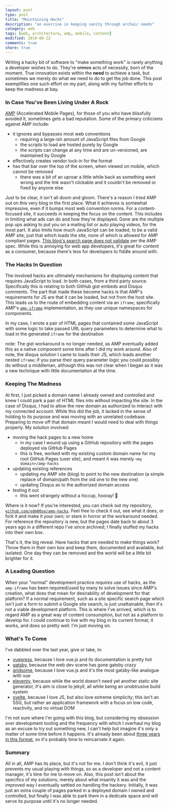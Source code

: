 ```yaml
---
layout: post
type: post
title: "Maintaining Hacks"
description: "an exercise in keeping sanity through archaic needs"
category: web
tags: [web, architecture, amp, mobile, content]
modified: 2019-08-22
comments: true
share: true
---
```


Writing a hacky bit of software to "make something work" is rarely anything a developer wishes to do. They're ~~crimes~~ acts of necessity, born of the moment. True innovation exists within the **need** to achieve a task, but sometimes we merely do what we need to do to get the job done. This post exemplifies one such effort on my part, along with my further efforts to keep the madness at bay.

### In Case You've Been Living Under A Rock

[AMP][amp-url] (Accelerated Mobile Pages), for those of you who have blissfully avoided it, sometimes gets a bad reputation. Some of the primary criticisms against AMP include:

- it ignores and bypasses most web conventions
  - requiring a large-ish amount of JavaScript files from Google
  - the scripts to load are hosted purely by Google
  - the scripts can change at any time and are un-versioned, are maintained by Google
- effectively creates vendor lock-in for the format
- has that bar over the top of the screen, when viewed on mobile, which cannot be removed
  - there was a bit of an uproar a little while back as something went wrong and the link wasn't clickable and it couldn't be removed or fixed by anyone else

Just to be clear, it isn't all doom and gloom. There's a reason I tried AMP out on this very blog in the first place. What it achieves is somewhat impressive, even if it bumps most web convention norms. For a content-focused site, it succeeds in keeping the focus on the content. This includes in limiting what ads can do and how they're displayed. Gone are the multiple pop ups asking to put you on a mailing list or auto playing videos, for the most part. It also limits how much JavaScript can be loaded, to be a valid AMP site; just that which loads the site, none of which is allowed for AMP compliant pages. [This blog's search page does not validate][search-pg-validation] per the AMP spec. While this is annoying for web app developers, it's great for content as a consumer, because there's less for developers to fiddle around with.

### The Hacks In Question

The involved hacks are ultimately mechanisms for displaying content that requires JavaScript to load. In both cases, from a third party source. Specifically this is relating to both GitHub gist embeds and Disqus comments. The part that made these become hacks is that AMP's requirements for JS are that it can be loaded, but not from the host site. This leads us to the route of embedding content via an `iframe`; specifically AMP's [`amp-iframe`][amp-iframe-docs] implementation, as they use unique namespaces for components.

In my case, I wrote a pair of HTML pages that contained some JavaScript with some logic to take passed URL query parameters to determine what to load in the generated `iframe` for the destination

note: The gist workaround is no longer needed, as AMP eventually added this as a native component some time after I did my work around. Also of note, the disqus solution I came to loads their JS, which loads another nested `iframe`; if you parse their query parameter logic you could possibly do without a middleman, although this was not clear when I began as it was a new technique with little documentation at the time.

### Keeping The Madness

At first, I just picked a domain name I already owned and controlled and knew I could park a pair of HTML files into without impacting the site. In the case of Disqus, I had to allow the new domain as authorized to interact with my connected account. While this did the job, it lacked in the sense of holding to its purpose and was moving with an unrelated codebase. Preparing to move off that domain meant I would need to deal with things properly. My solution involved:

- moving the hack pages to a new home
  - in my case I wound up using a GitHub repository with the pages deployed via GitHub Pages
  - this is free, worked with my existing custom domain name for my root GitHub Pages (user site), and meant it was merely `<my domain>/amp-hacks`
- updating existing references
  - updating my AMP site (blog) to point to the new destination (a simple replace of domain/path from the old one to the new one)
  - updating Disqus as to the authorized domain access
- testing it out
  - this went strangely without a hiccup, hooray! 🎉

Where is it now? If you're interested, you can check out my repository, [`github.com/edm00se/amp-hacks`][gh-amp-hacks-repo]. Feel free to check it out, see what it does, or fork it and make it your own; or stare in horror at the workaround needed. For reference the repository is new, but the pages date back to about 3 years ago in a different repo I've since archived; I finally stuffed my hacks into their own box.

That's it, the big reveal. Have hacks that are needed to make things work? Throw them in their own box and keep them, documented and available, but isolated. One day they can be removed and the world will be a little bit brighter for it.

<!--
<a href="https://github.com/edm00se/amp-hacks"><amp-img src="https://img.shields.io/github/stars/edm00se/amp-hacks?style=social" alt="GitHub stars" height="20" width="76"></amp-img></a> <a href="https://github.com/edm00se/amp-hacks"><amp-img src="https://img.shields.io/github/forks/edm00se/amp-hacks?label=Fork&style=social" alt="GitHub forks" height="20" width="72"></amp-img></a>
-->

### A Leading Question

When your "normal" development practice _requires_ use of hacks, as the `amp-iframe` has been required/used by many to solve issues since AMP's creation, what does that mean for desirability of development for that platform? If a normal requirement, such as a site specific search page which isn't just a form to submit a Google site search, is just unattainable, then it's not a viable development platform. This is where I've arrived, which is to regard AMP as a great way of content consumption, but not as a platform to develop for. I could continue to live with my blog in its current format, it works, and does so pretty well. I'm just moving on.

### What's To Come

I've dabbled over the last year, give or take, in:

- [vuepress][vuepress], because I love vue.js and its documentation is pretty hot
- [gatsby][gatsby], because the web dev scene has gone gatsby crazy
- [gridsome][gridsome], because I love vue.js and it's the most gatsby-like analogue with vue
- [eleventy][eleventy], because while the world doesn't need yet another static site generator, it's aim is close to jekyll, all while being an unobtrusive build system
- [svelte][svelte], because I love JS, but also love extreme simplicity; this isn't an SSG, but rather an application framework with a focus on low code, reactivity, and no virtual DOM

I'm not sure where I'm going with this blog, but considering my obsession over development tooling and the frequency with which I overhaul my blog as an excuse to try out something new, I can't help but imagine it's only a matter of some time before it happens. It's already been about [three years in this format][post-reincarnated], so it's probably time to reincarnate it again.

<!-- {% include tweet.html id="1164279630326636549" %} -->

### Summary

All in all, AMP has its place, but it's not for me. I don't think it's evil, it just prevents my usual playing with things, so as a developer and not a content manager, it's time for me to move on. Also, this post isn't about the specifics of my solutions; merely about what insanity it was and the improved way I eventually settled on handling the hackery. Initially, it was just an extra couple of pages parked in a deployed domain I owned and controlled, but finally I was able to park them in a dedicate space and will serve its purpose until it's no longer needed.

[amp-url]: https://amp.dev/
[search-pg-validation]: https://validator.ampproject.org/#url=https%3A%2F%2Fedm00se.io%2Fsearch%2F
[amp-iframe-docs]: https://amp.dev/documentation/components/amp-iframe/
[gh-amp-hacks-repo]: https://github.com/edm00se/amp-hacks
[vuepress]: https://vuepress.vuejs.org/
[svelte]: https://svelte.dev/
[gatsby]: https://www.gatsbyjs.org/
[gridsome]: https://gridsome.org/
[eleventy]: https://www.11ty.io/
[post-reincarnated]: https://edm00se.io/admin/reincarnation/
